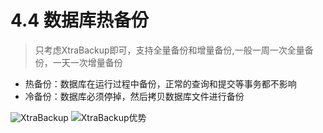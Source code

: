 # 4.4 数据库热备份

> 只考虑XtraBackup即可，支持全量备份和增量备份,一般一周一次全量备份，一天一次增量备份

+ 热备份：数据库在运行过程中备份，正常的查询和提交等事务都不影响
+ 冷备份：数据库必须停掉，然后拷贝数据库文件进行备份

![XtraBackup](https://img.mukewang.com/szimg/5cf902c80001ca6c19201080.jpg)
![XtraBackup优势](https://img.mukewang.com/szimg/5cf904630001bee419201080.jpg)
